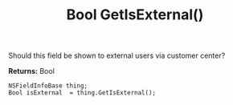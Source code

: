 ﻿---
uid: crmscript_ref_NSFieldInfoBase_GetIsExternal
title: Bool GetIsExternal()
intellisense: NSFieldInfoBase.GetIsExternal
keywords: NSFieldInfoBase, GetIsExternal
so.topic: reference
---

Should this field be shown to external users via customer center?

**Returns:** Bool


```crmscript
NSFieldInfoBase thing;
Bool isExternal  = thing.GetIsExternal();
```


